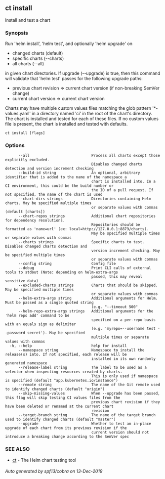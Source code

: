 ## ct install

Install and test a chart

### Synopsis

Run 'helm install', 'helm test', and optionally 'helm upgrade' on

* changed charts (default)
* specific charts (--charts)
* all charts (--all)

in given chart directories. If upgrade (--upgrade) is true, then this
command will validate that 'helm test' passes for the following upgrade paths:

* previous chart revision => current chart version (if non-breaking SemVer change)
* current chart version => current chart version

Charts may have multiple custom values files matching the glob pattern
'*-values.yaml' in a directory named 'ci' in the root of the chart's
directory. The chart is installed and tested for each of these files.
If no custom values file is present, the chart is installed and
tested with defaults.

```
ct install [flags]
```

### Options

```
      --all                            Process all charts except those explicitly excluded.
                                       Disables changed charts detection and version increment checking
      --build-id string                An optional, arbitrary identifier that is added to the name of the namespace a
                                       chart is installed into. In a CI environment, this could be the build number or
                                       the ID of a pull request. If not specified, the name of the chart is used
      --chart-dirs strings             Directories containing Helm charts. May be specified multiple times
                                       or separate values with commas (default [charts])
      --chart-repos strings            Additional chart repositories for dependency resolutions.
                                       Repositories should be formatted as 'name=url' (ex: local=http://127.0.0.1:8879/charts).
                                       May be specified multiple times or separate values with commas
      --charts strings                 Specific charts to test. Disables changed charts detection and
                                       version increment checking. May be specified multiple times
                                       or separate values with commas
      --config string                  Config file
      --debug                          Print CLI calls of external tools to stdout (Note: depending on helm-extra-args
                                       passed, this may reveal sensitive data)
      --excluded-charts strings        Charts that should be skipped. May be specified multiple times
                                       or separate values with commas
      --helm-extra-args string         Additional arguments for Helm. Must be passed as a single quoted string
                                       (e.g. "--timeout 500"
      --helm-repo-extra-args strings   Additional arguments for the 'helm repo add' command to be
                                       specified on a per-repo basis with an equals sign as delimiter
                                       (e.g. 'myrepo=--username test --password secret'). May be specified
                                       multiple times or separate values with commas
  -h, --help                           help for install
      --namespace string               Namespace to install the release(s) into. If not specified, each release will be
                                       installed in its own randomly generated namespace
      --release-label string           The label to be used as a selector when inspecting resources created by charts.
                                       This is only used if namespace is specified (default "app.kubernetes.io/instance")
      --remote string                  The name of the Git remote used to identify changed charts (default "origin")
      --skip-missing-values            When --upgrade has been passed, this flag will skip testing CI values files from the
                                       previous chart revision if they have been deleted or renamed at the current chart
                                       revision
      --target-branch string           The name of the target branch used to identify changed charts (default "master")
      --upgrade                        Whether to test an in-place upgrade of each chart from its previous revision if the
                                       current version should not introduce a breaking change according to the SemVer spec
```

### SEE ALSO

* [ct](ct.md)	 - The Helm chart testing tool

###### Auto generated by spf13/cobra on 13-Dec-2019
